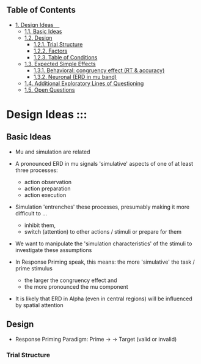 <div id="table-of-contents">
<h2>Table of Contents</h2>
<div id="text-table-of-contents">
<ul>
<li><a href="#orgheadline11">1. Design Ideas   <span class="tag"><span class=""></span> <span class=""></span></span></a>
<ul>
<li><a href="#orgheadline1">1.1. Basic Ideas</a></li>
<li><a href="#orgheadline5">1.2. Design</a>
<ul>
<li><a href="#orgheadline2">1.2.1. Trial Structure</a></li>
<li><a href="#orgheadline3">1.2.2. Factors</a></li>
<li><a href="#orgheadline4">1.2.3. Table of Conditions</a></li>
</ul>
</li>
<li><a href="#orgheadline8">1.3. Expected Simple Effects</a>
<ul>
<li><a href="#orgheadline6">1.3.1. Behavioral: congruency effect (RT & accuracy)</a></li>
<li><a href="#orgheadline7">1.3.2. Neuronal (ERD in mu band)</a></li>
</ul>
</li>
<li><a href="#orgheadline9">1.4. Additional Exploratory Lines of Questioning</a></li>
<li><a href="#orgheadline10">1.5. Open Questions</a></li>
</ul>
</li>
</ul>
</div>
</div>

# Design Ideas     :::<a id="orgheadline11"></a>

## Basic Ideas<a id="orgheadline1"></a>

-   Mu and simulation are related
-   A pronounced ERD in mu signals 'simulative' aspects of one of at least three processes:
    -   action observation
    -   action preparation
    -   action execution
-   Simulation 'entrenches' these processes, presumably making it more difficult to …
    -   inhibit them,
    -   switch (attention) to other actions / stimuli or prepare for them
-   We want to manipulate the 'simulation characteristics' of the stimuli to investigate these assumptions
-   In Response Priming speak, this means: the more 'simulative' the task / prime stimulus
    -   the larger the congruency effect and
    -   the more pronounced the mu component

-   It is likely that ERD in Alpha (even in central regions) will be influenced by spatial attention

## Design<a id="orgheadline5"></a>

-   Response Priming Paradigm: Prime -> <blank> -> Target (valid or invalid)

### Trial Structure<a id="orgheadline2"></a>


